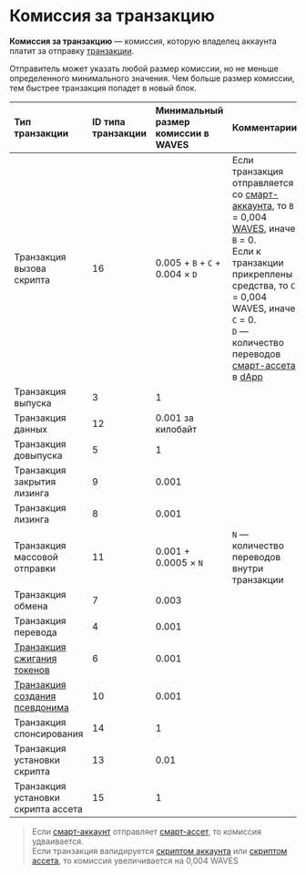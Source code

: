 # Комиссия за транзакцию

**Комиссия за транзакцию** — комиссия, которую владелец аккаунта платит за отправку [транзакции](/blockchain/transaction.md).

Отправитель может указать любой размер комиссии, но не меньше определенного минимального значения. Чем больше размер комиссии, тем быстрее транзакция попадет в новый блок.

| Тип транзакции | ID типа транзакции | Минимальный размер комиссии в WAVES | Комментарии |
| :--- | :--- | :--- | :--- |
| Транзакция вызова скрипта | 16 | 0.005 + `B` + `C` + 0.004 × `D` | Если транзакция отправляется со [смарт-аккаунта](/blockchain/smart-account.md), то `B` = 0,004 [WAVES](/blockchain/token/waves.md), иначе `B` = 0. <br>Если к транзакции прикреплены средства, то `С` = 0,004 WAVES, иначе `С` = 0. <br>`D` —  количество переводов [смарт-ассета](/blockchain/smart-asset.md) в [dApp](/blockchain/dapp.md) |
| Транзакция выпуска | 3 | 1 | |
| Транзакция данных | 12 | 0.001 за килобайт | |
| Транзакция довыпуска | 5 | 1 | |
| Транзакция закрытия лизинга | 9 | 0.001 | |
| Транзакция лизинга | 8 | 0.001 | |
| Транзакция массовой отправки | 11 | 0.001 + 0.0005 × `N` | `N` — количество переводов внутри транзакции |
| Транзакция обмена | 7 | 0.003 | |
| Транзакция перевода | 4 | 0.001 | |
| [Транзакция сжигания токенов](/blockchain/transaction-type/burn-transaction.md) | 6 | 0.001 | |
| [Транзакция создания псевдонима](/blockchain/transaction-type/alias-transaction.md) | 10 | 0.001 | |
| Транзакция спонсирования | 14 | 1 | |
| Транзакция установки скрипта | 13 | 0.01 | |
| Транзакция установки скрипта ассета | 15 | 1 | |

> Если [смарт-аккаунт](/blockchain/smart-account.md) отправляет [смарт-ассет](/blockchain/smart-asset.md), то комиссия удваивается.
<br>Если транзакция валидируется [скриптом аккаунта](/blockchain/account-script.md) или [скриптом ассета](/blockchain/asset-script.md), то комиссия увеличивается на 0,004 WAVES
